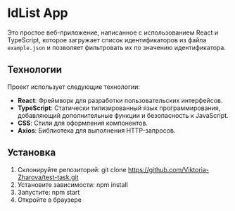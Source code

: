 # IdList App

Это простое веб-приложение, написанное с использованием React и TypeScript, которое загружает список идентификаторов из файла `example.json` и позволяет фильтровать их по значению идентификатора.

## Технологии

Проект использует следующие технологии:

- **React**: Фреймворк для разработки пользовательских интерфейсов.
- **TypeScript**: Статически типизированный язык программирования, добавляющий дополнительные функции и безопасность к JavaScript.
- **CSS**: Стили для оформления компонентов.
- **Axios**:  Библиотека для выполнения HTTP-запросов.
## Установка
1. Склонируйте репозиторий: 
git clone https://github.com/Viktoria-Zharova/test-task.git
2. Установите зависимости: npm install
3. Запустите: npm start
4. Откройте в браузере
